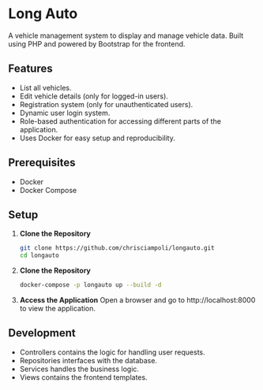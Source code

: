 # Long Auto

A vehicle management system to display and manage vehicle data. Built using PHP and powered by Bootstrap for the frontend.

## Features

- List all vehicles.
- Edit vehicle details (only for logged-in users).
- Registration system (only for unauthenticated users).
- Dynamic user login system.
- Role-based authentication for accessing different parts of the application.
- Uses Docker for easy setup and reproducibility.

## Prerequisites

- Docker
- Docker Compose

## Setup

1. **Clone the Repository**

   ```bash
   git clone https://github.com/chrisciampoli/longauto.git
   cd longauto

2. **Clone the Repository**

   ```bash
   docker-compose -p longauto up --build -d

4. **Access the Application**
    Open a browser and go to http://localhost:8000 to view the application.

## Development

* Controllers contains the logic for handling user requests.
* Repositories interfaces with the database.
* Services handles the business logic.
* Views contains the frontend templates.